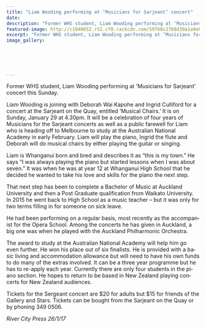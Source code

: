 ```yaml
---
title: "Liam Wooding performing at ‘Musicians for Sarjeant’ concert"
date: 
description: "Former WHS student, Liam Wooding performing at ‘Musicians for Sarjeant’ concert this Sunday..."
featured-image: http://c1940652.r52.cf0.rackcdn.com/59768c27b8d39a1a9e000adb/Liam-Wooding-RCP-Dec-2017.jpg
excerpt: "Former WHS student, Liam Wooding performing at ‘Musicians for Sarjeant’ concert this Sunday."
image_gallery:
    
    
    
    
    
---
```


<p class="BasicParagraph"><span class="CharacterStyle1"><span lang="EN-GB">Former WHS student, Liam Wooding&nbsp;performing at '</span></span>Musicians for Sarjeant' concert this Sunday.</p>
<p class="BasicParagraph"><span class="CharacterStyle1"><span lang="EN-GB">Liam Wooding is joining with Deborah Wai Kapohe and Ingrid Culliford for a concert at the Sarjeant on the Quay, entitled &lsquo;Musical Chairs.&rsquo; It is on Sunday, January 29 at 4.30pm. It will be a celebration of four years of Musicians for the Sarjeant concerts as well as a public farewell for Liam who is heading off to Melbourne to study at the Australian National Academy in early February. Liam will play the piano, Ingrid the flute and Deborah will do musical chairs by either playing the guitar or singing.</span></span></p>
<p class="BasicParagraph"><span class="CharacterStyle1"><span lang="EN-GB">Liam is Whanganui born and bred and describes it as &ldquo;this is my town.&rdquo; He says &ldquo;I was always playing the piano but started lessons when I was about seven.&rdquo; It was when he was at year 12 at Whanganui High School that he decided he wanted to take his love and skills for the piano the next step. </span></span></p>
<p class="BasicParagraph"><span class="CharacterStyle1"><span lang="EN-GB">That next step has been to complete a Bachelor of Music at Auckland University and then a Post Graduate qualification from Waikato University. In 2015 he went back to High School as a music teacher &ndash; but it was only for two terms filling in for someone on sick leave.</span></span></p>
<p class="BasicParagraph"><span class="CharacterStyle1"><span lang="EN-GB">He had been performing on a regular basis, most recently as the accompanist for the Opera School. Among the concerts he has given in Auckland, a big one was when he played with the Auckland Philharmonic Orchestra. </span></span></p>
<p class="BasicParagraph"><span class="CharacterStyle1"><span lang="EN-GB">The award to study at the Australian National Academy will help him go even further. He won his place out of six finalists. He is provided with a basic living and accommodation allowance but will need to have his own funds to do many of the extras involved. It can be a three year programme but he has to re-apply each year. Currently there are only four students in the piano section. He hopes to return to be based in New Zealand playing concerts for New Zealand audiences.</span></span></p>
<p class="BasicParagraph"><span class="CharacterStyle1"><span lang="EN-GB">Tickets for the Sergeant concert are $20 for adults but $15 for friends of the Gallery and Stars. Tickets can be bought from the Sarjeant on the Quay or by phoning 349 0506.</span></span></p>
<p class="BasicParagraph"><em><span class="CharacterStyle1"><span lang="EN-GB">River City Press 26/1/17</span></span></em></p>

